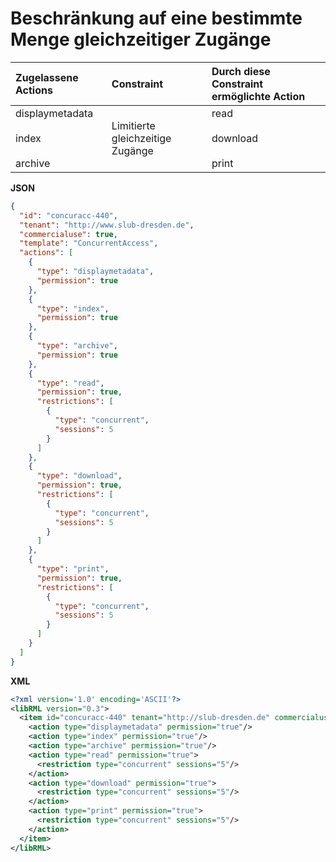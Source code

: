 # Beschränkung auf eine bestimmte Menge gleichzeitiger Zugänge

| Zugelassene Actions | Constraint | Durch diese Constraint ermöglichte Action |
| :------- | :--------- | :--------- |
| displaymetadata<br/><br/>index<br/><br/>archive | Limitierte gleichzeitige Zugänge | read<br/><br/>download<br/><br/>print |

**JSON**

```json
{
  "id": "concuracc-440",
  "tenant": "http://www.slub-dresden.de",
  "commercialuse": true,
  "template": "ConcurrentAccess",
  "actions": [
    {
      "type": "displaymetadata",
      "permission": true
    },
    {
      "type": "index",
      "permission": true
    },
    {
      "type": "archive",
      "permission": true
    },
    {
      "type": "read",
      "permission": true,
      "restrictions": [
        {
          "type": "concurrent",
          "sessions": 5
        }
      ]
    },
    {
      "type": "download",
      "permission": true,
      "restrictions": [
        {
          "type": "concurrent",
          "sessions": 5
        }
      ]
    },
    {
      "type": "print",
      "permission": true,
      "restrictions": [
        {
          "type": "concurrent",
          "sessions": 5
        }
      ]
    }
  ]
}
```

**XML**

```xml
<?xml version='1.0' encoding='ASCII'?>
<libRML version="0.3">
  <item id="concuracc-440" tenant="http://slub-dresden.de" commercialuse="true" template="ConcurrentAccess">
    <action type="displaymetadata" permission="true"/>
    <action type="index" permission="true"/>
    <action type="archive" permission="true"/>
    <action type="read" permission="true">
      <restriction type="concurrent" sessions="5"/>
    </action>
    <action type="download" permission="true">
      <restriction type="concurrent" sessions="5"/>
    </action>
    <action type="print" permission="true">
      <restriction type="concurrent" sessions="5"/>
    </action>
  </item>
</libRML>
```
